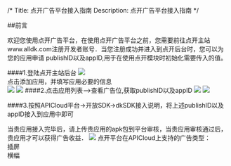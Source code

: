 /*
Title: 点开广告平台接入指南
Description: 点开广告平台接入指南
*/ 
##前言欢迎您使用点开广告平台，在使用点开广告平台之前，您需要前往点开主站www.alldk.com注册开发者账号．当您注册成功并进入到点开后台时，您可以为您的应用申请publishID以及appID,用于在使用点开模块时初始化需要传入的值。####1.登陆点开主站后台![](/img/dkSDK/1.png)  点击添加应用，并填写应用必要的信息  ![](/img/dkSDK/2.png)![](/img/dkSDK/3.png)####2.点击应用列表-->查看广告位,获取publishID以及appID![](/img/dkSDK/4.png)![](/img/dkSDK/5.png)####3.按照APICloud平台->开放SDK->dkSDK接入说明，将上述publishID以及appID接入到应用中即可
当贵应用接入完毕后，请上传贵应用的apk包到平台审核，当贵应用审核通过后，贵应用才可以获得广告收益．![](/img/dkSDK/6.png) 点开平台在APICloud上支持的广告类型：  插屏  横幅